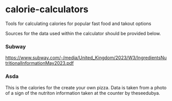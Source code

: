 # calorie-calculators
Tools for calculating calories for popular fast food and takout options

Sources for the data used within the calculator should be provided below.

### Subway
https://www.subway.com/-/media/United_Kingdom/2023/W3/IngredientsNutritionalInformationMay2023.pdf

### Asda
This is the calories for the create your own pizza. Data is taken from a photo of a sign of the nutriton information taken at the counter by theseedubya. 